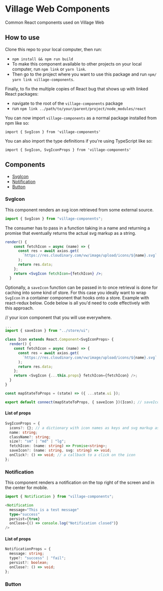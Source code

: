 # Village Web Components

Common React components used on Village Web

## How to use

Clone this repo to your local computer, then run:

- `npm install && npm run build`
- To make this component available to other projects on your local computer, run `npm link` or `yarn link`.
- Then go to the project where you want to use this package and run `npm/ yarn link village-components`.

Finally, to fix the multiple copies of React bug that shows up with linked React packages:

- navigate to the root of the `village-components` package
- run `npm link ../path/to/your/parent/project/node_modules/react`

You can now import `village-components` as a normal package installed from npm like so:

```
import { SvgIcon } from 'village-components'
```

You can also import the type definitions if you're using TypeScript like so:

```
import { SvgIcon, SvgIconProps } from 'village-components'
```

## Components

- [SvgIcon](#svgicon)
- [Notification](#notification)
- [Button](#button)

### SvgIcon

This component renders an svg icon retrieved from some external source.

```typescript
import { SvgIcon } from "village-components";
```

The consumer has to pass in a function taking in a name and returning a promise that eventually returns the actual svg markup as a string.

```jsx
render() {
    const fetchIcon = async (name) => {
      const res = await axios.get(
        `https://res.cloudinary.com/vw/image/upload/icons/${name}.svg`
      );
      return res.data;
    };
    return <SvgIcon fetchIcon={fetchIcon} />;
  }
```

Optionally, a `saveIcon` function can be passed in to once retrieval is done for caching into some kind of store. For this case you ideally want to wrap `SvgIcon` in a container component that hooks onto a store. Example with react-redux below. Code below is all you'd need to code effectively with this approach.

// your icon component that you will use everywhere.

```typescript
...
import { saveIcon } from "../store/ui";

class Icon extends React.Component<SvgIconProps> {
  render() {
    const fetchIcon = async (name) => {
      const res = await axios.get(
        `https://res.cloudinary.com/vw/image/upload/icons/${name}.svg`
      );
      return res.data;
    };
    return <SvgIcon {...this.props} fetchIcon={fetchIcon} />;
  }
}

const mapStateToProps = (state) => ({ ...state.ui });

export default connect(mapStateToProps, { saveIcon })(Icon); // saveIcon passed in as a prop to SvgIcon

```

#### List of props

```typescript
SvgIconProps = {
  icons?: {}; // a dictionary with icon names as keys and svg markup as values, used to lookup icons instead of fetching over the network or another expensive operation
  name: string;
  className?: string;
  size?: "sm" | "md" | "lg";
  fetchIcon: (name: string) => Promise<string>;
  saveIcon?: (name: string, svg: string) => void;
  onClick?: () => void; // a callback to a click on the icon
};
```

### Notification

This component renders a notification on the top right of the screen and in the center for mobile.

```typescript
import { Notification } from "village-components";
```

```typescript
<Notification
  message="This is a test message"
  type="success"
  persist={true}
  onClose={() => console.log("Notification closed")}
/>
```

#### List of props

```typescript
NotificationProps = {
  message: string;
  type?: "success" | "fail";
  persist?: boolean;
  onClose?: () => void;
};
```

### Button
